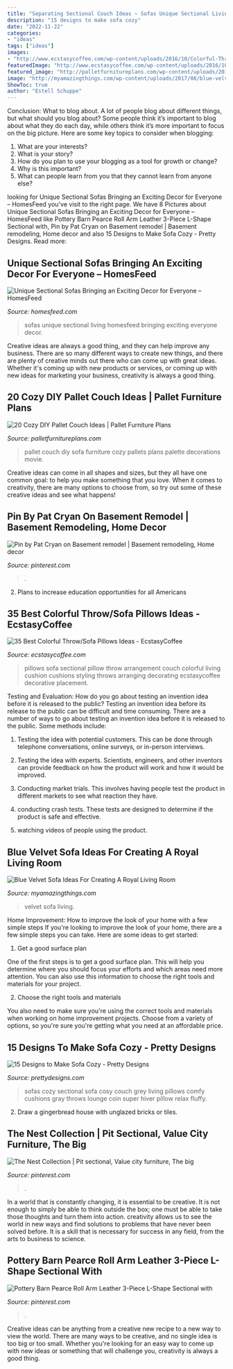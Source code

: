 ```yaml
---
title: "Separating Sectional Couch Ideas ~ Sofas Unique Sectional Living Homesfeed Bringing Exciting Everyone Decor"
description: "15 designs to make sofa cozy"
date: "2022-11-22"
categories:
- "ideas"
tags: ["ideas"]
images:
- "http://www.ecstasycoffee.com/wp-content/uploads/2016/10/Colorful-Throw-Pillows-34.jpg"
featuredImage: "http://www.ecstasycoffee.com/wp-content/uploads/2016/10/Colorful-Throw-Pillows-34.jpg"
featured_image: "http://palletfurnitureplans.com/wp-content/uploads/2013/12/pallet-couch.jpg"
image: "http://myamazingthings.com/wp-content/uploads/2017/08/blue-velvet-sofa.jpg"
ShowToc: true
author: "Estell Schuppe"
---
```



Conclusion: What to blog about.
A lot of people blog about different things, but what should you blog about? Some people think it’s important to blog about what they do each day, while others think it’s more important to focus on the big picture. Here are some key topics to consider when blogging:
1. What are your interests? 
2. What is your story? 
3. How do you plan to use your blogging as a tool for growth or change? 
4. Why is this important? 
5. What can people learn from you that they cannot learn from anyone else?

	

		
looking for Unique Sectional Sofas Bringing an Exciting Decor for Everyone – HomesFeed you've visit to the right page. We have 8 Pictures about Unique Sectional Sofas Bringing an Exciting Decor for Everyone – HomesFeed like Pottery Barn Pearce Roll Arm Leather 3-Piece L-Shape Sectional with, Pin by Pat Cryan on Basement remodel | Basement remodeling, Home decor and also 15 Designs to Make Sofa Cozy - Pretty Designs. Read more:
		
    
## Unique Sectional Sofas Bringing An Exciting Decor For Everyone – HomesFeed

<img loading=lazy src="https://homesfeed.com/wp-content/uploads/2015/11/cozy-living-room-with-black-unique-sectional-sofas-plus-grey-rug-on-wooden-laminating-floor-plus-fireplace-and-unique-floor-lamp.jpg" onerror="this.onerror=null;this.src='https://tse2.mm.bing.net/th?id=OIP.Ksvcq_v2S_kzRHMO3Kb7PQHaFb&amp;pid=15.1';" alt="Unique Sectional Sofas Bringing an Exciting Decor for Everyone – HomesFeed">

_Source: homesfeed.com_

>sofas unique sectional living homesfeed bringing exciting everyone decor. 

	

Creative ideas are always a good thing, and they can help improve any business. There are so many different ways to create new things, and there are plenty of creative minds out there who can come up with great ideas. Whether it's coming up with new products or services, or coming up with new ideas for marketing your business, creativity is always a good thing.

    
## 20 Cozy DIY Pallet Couch Ideas | Pallet Furniture Plans

<img loading=lazy src="http://palletfurnitureplans.com/wp-content/uploads/2013/12/pallet-couch.jpg" onerror="this.onerror=null;this.src='https://tse3.mm.bing.net/th?id=OIP.cf4gEGviyiZ6MQSDTXgGsgHaJp&amp;pid=15.1';" alt="20 Cozy DIY Pallet Couch Ideas | Pallet Furniture Plans">

_Source: palletfurnitureplans.com_

>pallet couch diy sofa furniture cozy pallets plans palette decorations movie. 

	

Creative ideas can come in all shapes and sizes, but they all have one common goal: to help you make something that you love. When it comes to creativity, there are many options to choose from, so try out some of these creative ideas and see what happens!

    
## Pin By Pat Cryan On Basement Remodel | Basement Remodeling, Home Decor

<img loading=lazy src="https://i.pinimg.com/736x/46/43/a2/4643a2b44832242efa99be69a31a59ca.jpg" onerror="this.onerror=null;this.src='https://tse4.mm.bing.net/th?id=OIP.emj-UWUI7Oli0gnYa9osIAHaFj&amp;pid=15.1';" alt="Pin by Pat Cryan on Basement remodel | Basement remodeling, Home decor">

_Source: pinterest.com_

>. 

	

2. Plans to increase education opportunities for all Americans 

    
## 35 Best Colorful Throw/Sofa Pillows Ideas - EcstasyCoffee

<img loading=lazy src="http://www.ecstasycoffee.com/wp-content/uploads/2016/10/Colorful-Throw-Pillows-34.jpg" onerror="this.onerror=null;this.src='https://tse1.mm.bing.net/th?id=OIP.64zfEuAzgZ0t8UGYXTWhUwHaHE&amp;pid=15.1';" alt="35 Best Colorful Throw/Sofa Pillows Ideas - EcstasyCoffee">

_Source: ecstasycoffee.com_

>pillows sofa sectional pillow throw arrangement couch colorful living cushion cushions styling throws arranging decorating ecstasycoffee decorative placement. 

	

Testing and Evaluation: How do you go about testing an invention idea before it is released to the public?
Testing an invention idea before its release to the public can be difficult and time consuming. There are a number of ways to go about testing an invention idea before it is released to the public. Some methods include:
1) Testing the idea with potential customers. This can be done through telephone conversations, online surveys, or in-person interviews.

2) Testing the idea with experts. Scientists, engineers, and other inventors can provide feedback on how the product will work and how it would be improved.

3) Conducting market trials. This involves having people test the product in different markets to see what reaction they have.

4) conducting crash tests. These tests are designed to determine if the product is safe and effective.

5) watching videos of people using the product.

    
## Blue Velvet Sofa Ideas For Creating A Royal Living Room

<img loading=lazy src="http://myamazingthings.com/wp-content/uploads/2017/08/blue-velvet-sofa.jpg" onerror="this.onerror=null;this.src='https://tse4.mm.bing.net/th?id=OIP.XLWl12_Vtw68Y-cVUUiDVgHaD3&amp;pid=15.1';" alt="Blue Velvet Sofa Ideas For Creating A Royal Living Room">

_Source: myamazingthings.com_

>velvet sofa living. 

	

Home Improvement: How to improve the look of your home with a few simple steps
If you're looking to improve the look of your home, there are a few simple steps you can take. Here are some ideas to get started:
1. Get a good surface plan

One of the first steps is to get a good surface plan. This will help you determine where you should focus your efforts and which areas need more attention. You can also use this information to choose the right tools and materials for your project.

2. Choose the right tools and materials

You also need to make sure you're using the correct tools and materials when working on home improvement projects. Choose from a variety of options, so you're sure you're getting what you need at an affordable price.


    
## 15 Designs To Make Sofa Cozy - Pretty Designs

<img loading=lazy src="http://www.prettydesigns.com/wp-content/uploads/2015/10/Sectional-Sofas.jpg" onerror="this.onerror=null;this.src='https://tse4.mm.bing.net/th?id=OIP.PGtWYxtCBNjIVehwAUdvdwHaLJ&amp;pid=15.1';" alt="15 Designs to Make Sofa Cozy - Pretty Designs">

_Source: prettydesigns.com_

>sofas cozy sectional sofa cosy couch grey living pillows comfy cushions gray throws lounge coin super hiver pillow relax fluffy. 

	

2. Draw a gingerbread house with unglazed bricks or tiles.

    
## The Nest Collection | Pit Sectional, Value City Furniture, The Big

<img loading=lazy src="https://i.pinimg.com/736x/c6/41/84/c64184ed68191ad1d556686caa273f62.jpg" onerror="this.onerror=null;this.src='https://tse4.mm.bing.net/th?id=OIP.Ufjw8sj0j0me52VEbmW94AHaE7&amp;pid=15.1';" alt="The Nest Collection | Pit sectional, Value city furniture, The big">

_Source: pinterest.com_

>. 

	

In a world that is constantly changing, it is essential to be creative. It is not enough to simply be able to think outside the box; one must be able to take those thoughts and turn them into action. creativity allows us to see the world in new ways and find solutions to problems that have never been solved before. It is a skill that is necessary for success in any field, from the arts to business to science.

    
## Pottery Barn Pearce Roll Arm Leather 3-Piece L-Shape Sectional With

<img loading=lazy src="https://i.pinimg.com/736x/56/42/1c/56421c5dec1c5b6293e68633c5de4450.jpg" onerror="this.onerror=null;this.src='https://tse1.mm.bing.net/th?id=OIP.TgiBRIp8Vp8sqhsQPfwRewHaGq&amp;pid=15.1';" alt="Pottery Barn Pearce Roll Arm Leather 3-Piece L-Shape Sectional with">

_Source: pinterest.com_

>. 

	

Creative ideas can be anything from a creative new recipe to a new way to view the world. There are many ways to be creative, and no single idea is too big or too small. Whether you're looking for an easy way to come up with new ideas or something that will challenge you, creativity is always a good thing.

